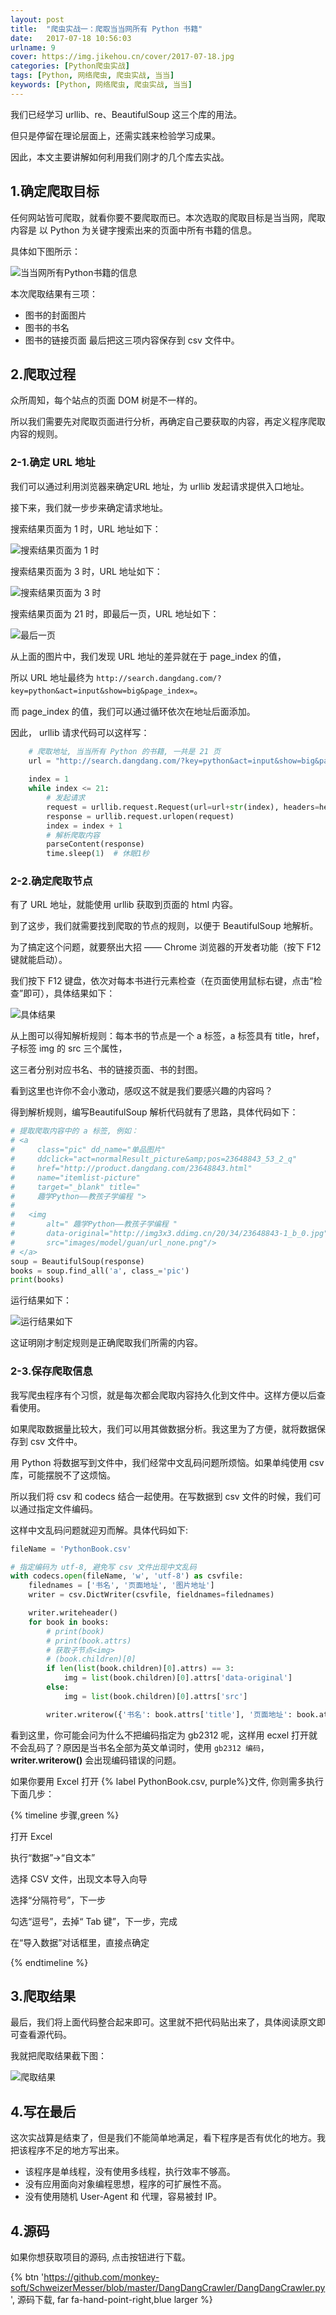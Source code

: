 ```yaml
---
layout: post
title:  "爬虫实战一：爬取当当网所有 Python 书籍"
date:   2017-07-18 10:56:03
urlname: 9
cover: https://img.jikehou.cn/cover/2017-07-18.jpg
categories: [Python爬虫实战]
tags: [Python, 网络爬虫, 爬虫实战, 当当]
keywords: [Python, 网络爬虫, 爬虫实战, 当当]
---
```

我们已经学习 urllib、re、BeautifulSoup 这三个库的用法。

但只是停留在理论层面上，还需实践来检验学习成果。

因此，本文主要讲解如何利用我们刚才的几个库去实战。
<!-- more -->

## 1.确定爬取目标
任何网站皆可爬取，就看你要不要爬取而已。本次选取的爬取目标是当当网，爬取内容是 以 Python 为关键字搜索出来的页面中所有书籍的信息。

具体如下图所示：

![当当网所有Python书籍的信息](https://img.jikehou.cn/img/20170718_1.png)

本次爬取结果有三项：
- 图书的封面图片
- 图书的书名
- 图书的链接页面
最后把这三项内容保存到 csv 文件中。

## 2.爬取过程
众所周知，每个站点的页面 DOM 树是不一样的。

所以我们需要先对爬取页面进行分析，再确定自己要获取的内容，再定义程序爬取内容的规则。

### 2-1.确定 URL 地址
我们可以通过利用浏览器来确定URL 地址，为 urllib 发起请求提供入口地址。

接下来，我们就一步步来确定请求地址。

搜索结果页面为 1 时，URL 地址如下：

![搜索结果页面为 1 时](https://img.jikehou.cn/img/20170718_2.png)

搜索结果页面为 3 时，URL 地址如下：

![搜索结果页面为 3 时](https://img.jikehou.cn/img/20170718_3.png)

搜索结果页面为 21 时，即最后一页，URL 地址如下：

![最后一页](https://img.jikehou.cn/img/20170718_4.png)

从上面的图片中，我们发现 URL 地址的差异就在于 page_index 的值，

所以 URL 地址最终为 `http://search.dangdang.com/?key=python&act=input&show=big&page_index=`。

而 page_index  的值，我们可以通过循环依次在地址后面添加。

因此， urllib 请求代码可以这样写：
```python
    # 爬取地址, 当当所有 Python 的书籍, 一共是 21 页
    url = "http://search.dangdang.com/?key=python&act=input&show=big&page_index="
    
    index = 1
    while index <= 21:
        # 发起请求
        request = urllib.request.Request(url=url+str(index), headers=headers)
        response = urllib.request.urlopen(request)
        index = index + 1
        # 解析爬取内容
        parseContent(response)
        time.sleep(1)  # 休眠1秒
```

### 2-2.确定爬取节点

有了 URL 地址，就能使用 urllib 获取到页面的 html 内容。

到了这步，我们就需要找到爬取的节点的规则，以便于 BeautifulSoup 地解析。

为了搞定这个问题，就要祭出大招 —— Chrome 浏览器的开发者功能（按下 F12 键就能启动）。

我们按下 F12 键盘，依次对每本书进行元素检查（在页面使用鼠标右键，点击“检查”即可），具体结果如下：

![具体结果](https://img.jikehou.cn/img/20170718_5.png)

从上图可以得知解析规则：每本书的节点是一个 a 标签，a 标签具有 title，href，子标签 img 的 src 三个属性，

这三者分别对应书名、书的链接页面、书的封图。

看到这里也许你不会小激动，感叹这不就是我们要感兴趣的内容吗？

得到解析规则，编写BeautifulSoup 解析代码就有了思路，具体代码如下：

```python
# 提取爬取内容中的 a 标签, 例如：
# <a
#     class="pic" dd_name="单品图片"
#     ddclick="act=normalResult_picture&amp;pos=23648843_53_2_q"
#     href="http://product.dangdang.com/23648843.html"
#     name="itemlist-picture"
#     target="_blank" title="
#     趣学Python――教孩子学编程 ">
#
#   <img
#       alt=" 趣学Python――教孩子学编程 "
#       data-original="http://img3x3.ddimg.cn/20/34/23648843-1_b_0.jpg"
#       src="images/model/guan/url_none.png"/>
# </a>
soup = BeautifulSoup(response)
books = soup.find_all('a', class_='pic')
print(books)
```

运行结果如下：

![运行结果如下](https://img.jikehou.cn/img/20170718_6.png)

这证明刚才制定规则是正确爬取我们所需的内容。

### 2-3.保存爬取信息
我写爬虫程序有个习惯，就是每次都会爬取内容持久化到文件中。这样方便以后查看使用。

如果爬取数据量比较大，我们可以用其做数据分析。我这里为了方便，就将数据保存到 csv 文件中。

用 Python 将数据写到文件中，我们经常中文乱码问题所烦恼。如果单纯使用 csv 库，可能摆脱不了这烦恼。

所以我们将 csv 和 codecs 结合一起使用。在写数据到 csv 文件的时候，我们可以通过指定文件编码。

这样中文乱码问题就迎刃而解。具体代码如下:

```python
fileName = 'PythonBook.csv'

# 指定编码为 utf-8, 避免写 csv 文件出现中文乱码
with codecs.open(fileName, 'w', 'utf-8') as csvfile:
    filednames = ['书名', '页面地址', '图片地址']
    writer = csv.DictWriter(csvfile, fieldnames=filednames)

    writer.writeheader()
    for book in books:
        # print(book)
        # print(book.attrs)
        # 获取子节点<img>
        # (book.children)[0]
        if len(list(book.children)[0].attrs) == 3:
            img = list(book.children)[0].attrs['data-original']
        else:
            img = list(book.children)[0].attrs['src']

        writer.writerow({'书名': book.attrs['title'], '页面地址': book.attrs['href'], '图片地址': img})
```

看到这里，你可能会问为什么不把编码指定为 gb2312 呢，这样用 ecxel 打开就不会乱码了？原因是当书名全部为英文单词时，使用 `gb2312 编码`，**writer.writerow()** 会出现编码错误的问题。

如果你要用 Excel 打开 {% label PythonBook.csv, purple%}文件, 你则需多执行下面几步：

{% timeline 步骤,green %}
<!-- timeline 1 -->
打开 Excel
<!-- endtimeline -->
<!-- timeline 2 -->
执行“数据”->“自文本”
<!-- endtimeline -->
<!-- timeline 3 -->
选择 CSV 文件，出现文本导入向导
<!-- endtimeline -->
<!-- timeline 4 -->
选择“分隔符号”，下一步
<!-- endtimeline -->
<!-- timeline 5 -->
勾选“逗号”，去掉“ Tab 键”，下一步，完成
<!-- endtimeline -->
<!-- timeline 6 -->
在“导入数据”对话框里，直接点确定
<!-- endtimeline -->
{% endtimeline %}

## 3.爬取结果
最后，我们将上面代码整合起来即可。这里就不把代码贴出来了，具体阅读原文即可查看源代码。

我就把爬取结果截下图：

![爬取结果](https://img.jikehou.cn/img/20170718_7.png)

## 4.写在最后
这次实战算是结束了，但是我们不能简单地满足，看下程序是否有优化的地方。我把该程序不足的地方写出来。

- 该程序是单线程，没有使用多线程，执行效率不够高。
- 没有应用面向对象编程思想，程序的可扩展性不高。
- 没有使用随机 User-Agent 和 代理，容易被封 IP。 

## 4.源码

如果你想获取项目的源码, 点击按钮进行下载。

{% btn 'https://github.com/monkey-soft/SchweizerMesser/blob/master/DangDangCrawler/DangDangCrawler.py', 源码下载, far fa-hand-point-right,blue larger %}
